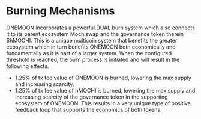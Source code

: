 # Burning Mechanisms

ONEMOON incorporates a powerful DUAL burn system which also connects it to its parent ecosystem Mochiswap and the governance token therein $hMOCHI. This is a unique multicoin system that benefits the greater ecosystem which in turn benefits ONEMOON both economically and fundamentally as it is part of a larger system. When the configured threshold is reached, the burn process is initiated and will result in the following effects.

* 1.25% of tx fee value of ONEMOON is burned, lowering the max supply and increasing scarcity.
* 1.25% of tx fee value of hMOCHI is burned, lowering the max supply and increasing scarcity of the governance token in the supporting ecosystem of ONEMOON. This results in a very unique type of positive feedback loop that supports the economics of both tokens.
